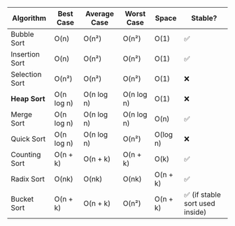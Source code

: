 | Algorithm      | Best Case  | Average Case | Worst Case | Space    | Stable?                        |
| -------------- | ---------- | ------------ | ---------- | -------- | ------------------------------ |
| Bubble Sort    | O(n)       | O(n²)        | O(n²)      | O(1)     | ✅                              |
| Insertion Sort | O(n)       | O(n²)        | O(n²)      | O(1)     | ✅                              |
| Selection Sort | O(n²)      | O(n²)        | O(n²)      | O(1)     | ❌                              |
| **Heap Sort**  | O(n log n) | O(n log n)   | O(n log n) | O(1)     | ❌                              |
| Merge Sort     | O(n log n) | O(n log n)   | O(n log n) | O(n)     | ✅                              |
| Quick Sort     | O(n log n) | O(n log n)   | O(n²)      | O(log n) | ❌                              |
| Counting Sort  | O(n + k)   | O(n + k)     | O(n + k)   | O(k)     | ✅                              |
| Radix Sort     | O(nk)      | O(nk)        | O(nk)      | O(n + k) | ✅                              |
| Bucket Sort    | O(n + k)   | O(n + k)     | O(n²)      | O(n + k) | ✅ (if stable sort used inside) |
